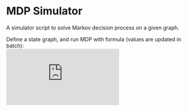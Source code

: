 # MDP Simulator
A simulator script to solve Markov decision process on a given graph.  

Define a state graph, and run MDP with formula (values are updated in batch):  
![$$V^*(s)=\max_a\sum_{s'}T(s,a,s')[R(s,a,s')+\gamma V^*(s')]$$](https://latex.codecogs.com/png.latex?V%5E*%28s%29%3D%5Cmax_a%5Csum_%7Bs%27%7DT%28s%2Ca%2Cs%27%29%5BR%28s%2Ca%2Cs%27%29&plus;%5Cgamma%20V%5E*%28s%27%29%5D)  